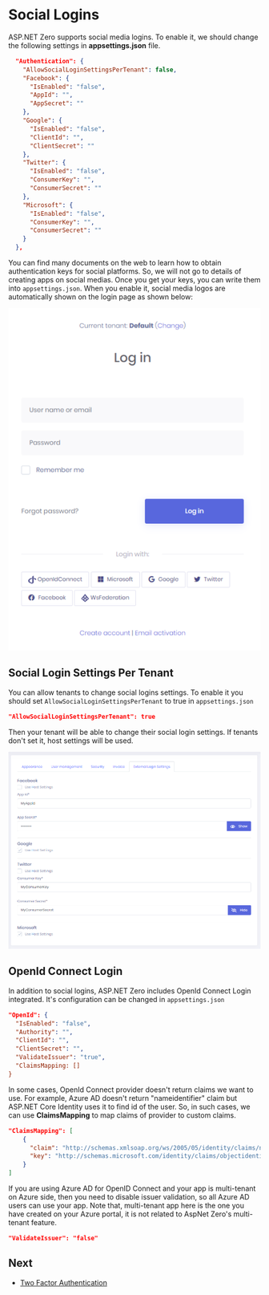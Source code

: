 # Social Logins

ASP.NET Zero supports social media logins. To enable it, we should change the following settings in **appsettings.json** file.

```json
  "Authentication": {
    "AllowSocialLoginSettingsPerTenant": false,
    "Facebook": {
      "IsEnabled": "false",
      "AppId": "",
      "AppSecret": ""
    },
    "Google": {
      "IsEnabled": "false",
      "ClientId": "",
      "ClientSecret": ""
    },
    "Twitter": {
      "IsEnabled": "false",
      "ConsumerKey": "",
      "ConsumerSecret": ""
    },
    "Microsoft": {
      "IsEnabled": "false",
      "ConsumerKey": "",
      "ConsumerSecret": ""
    }
  },
```

You can find many documents on the web to learn how to obtain authentication keys for social platforms. So, we will not go to details of creating apps on social medias. Once you get your keys, you can write
them into `appsettings.json`. When you enable it, social media logos are automatically shown on the login page as shown below:

<img src="images/social-login-logos-4.png" alt="Social Login Icons" class="img-thumbnail" />

## Social Login Settings Per Tenant

You can allow tenants to change social logins settings. To enable it you should set `AllowSocialLoginSettingsPerTenant` to true in `appsettings.json`

```json
"AllowSocialLoginSettingsPerTenant": true
```

Then your tenant will be able to change their social login settings. If tenants don't set it, host settings will be used.

<img src="images/social-login-logos-5.png" alt="Social Login Icons" class="img-thumbnail" />



## OpenId Connect Login

In addition to social logins, ASP.NET Zero includes OpenId Connect Login integrated. It's configuration can be changed in `appsettings.json`

```json
"OpenId": {
  "IsEnabled": "false",
  "Authority": "",
  "ClientId": "",
  "ClientSecret": "",
  "ValidateIssuer": "true",
  "ClaimsMapping: []
}
```

In some cases, OpenId Connect provider doesn't return claims we want to use. For example, Azure AD doesn't return "nameidentifier" claim but ASP.NET Core Identity uses it to find id of the user. So, in such cases, we can use **ClaimsMapping** to map claims of provider to custom claims.

```json
"ClaimsMapping": [
	{
	  "claim": "http://schemas.xmlsoap.org/ws/2005/05/identity/claims/nameidentifier",
	  "key": "http://schemas.microsoft.com/identity/claims/objectidentifier"
	}
]
```

If you are using Azure AD for OpenID Connect and your app is multi-tenant on Azure side, then you need to disable issuer validation, so all Azure AD users can use your app. Note that, multi-tenant app here is the one you have created on your Azure portal, it is not related to AspNet Zero's multi-tenant feature.

```json
"ValidateIssuer": "false"
```

## Next

* [Two Factor Authentication](Features-Mvc-Core-Two-Factor-Authentication)